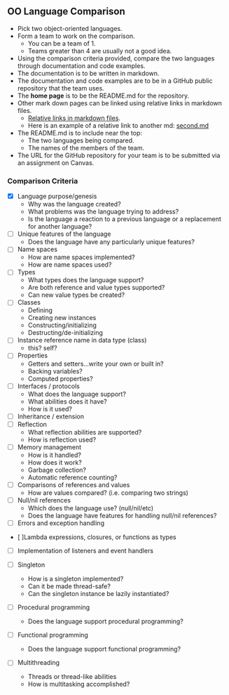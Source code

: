 ## OO Language Comparison

* Pick two object-oriented languages.
* Form a team to work on the comparison.
  * You can be a team of 1.
  * Teams greater than 4 are usually not a good idea.
* Using the comparison criteria provided, compare the two languages
through documentation and code examples.
* The documentation is to be written in markdown.
* The documentation and code examples are to be in a
GitHub public repository that the team uses.
* The **home page** is to be the README.md for the repository.
* Other mark down pages can be linked using relative links in markdown files.
  * [Relative links in markdown files](https://github.com/blog/1395-relative-links-in-markup-files).
  * Here is an example of a relative link to another md: [second.md](second.md)
* The README.md is to include near the top:
    * The two languages being compared.
    * The names of the members of the team.
* The URL for the GitHub repository for your team is to be submitted via an assignment on Canvas.

### Comparison Criteria

- [x] Language purpose/genesis
  * Why was the language created?
  * What problems was the language trying to address?
  * Is the language a reaction to a previous language or a replacement for another language?
- [ ] Unique features of the language
  * Does the language have any particularly unique features?
- [ ] Name spaces
  * How are name spaces implemented?
  * How are name spaces used?
- [ ] Types
    * What types does the language support?
    * Are both reference and value types supported?
    * Can new value types be created?
- [ ] Classes
  * Defining
  * Creating new instances
  * Constructing/initializing
  * Destructing/de-initializing
- [ ] Instance reference name in data type (class)
  * this?  self?
- [ ] Properties
  * Getters and setters...write your own or built in?
  * Backing variables?
  * Computed properties?
- [ ] Interfaces / protocols
  * What does the language support?
  * What abilities does it have?
  * How is it used?
- [ ] Inheritance / extension
- [ ] Reflection
  * What reflection abilities are supported?
  * How is reflection used?
- [ ] Memory management
  * How is it handled?
  * How does it work?
  * Garbage collection?
  * Automatic reference counting?
- [ ] Comparisons of references and values
  * How are values compared? (i.e. comparing two strings)
- [ ] Null/nil references
  * Which does the language use? (null/nil/etc)
  * Does the language have features for handling null/nil references?
- [ ] Errors and exception handling
- [ ]Lambda expressions, closures, or functions as types
- [ ] Implementation of listeners and event handlers
- [ ] Singleton
  * How is a singleton implemented?
  * Can it be made thread-safe?
  * Can the singleton instance be lazily instantiated?
- [ ] Procedural programming
  * Does the language support procedural programming?

- [ ] Functional programming
  * Does the language support functional programming?
- [ ] Multithreading
  * Threads or thread-like abilities
  * How is multitasking accomplished?
